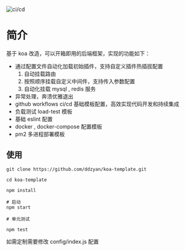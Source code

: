 ![ci/cd](https://github.com/ddzyan/koa-template/workflows/Nodejs-backend/badge.svg)
# 简介

基于 koa 改造，可以开箱即用的后端框架，实现的功能如下：
- 通过配置文件自动化加载初始插件，支持自定义插件热插拔配置
    1. 自动挂载路由
    2. 按照顺序挂载自定义中间件，支持传入参数配置
    3. 自动化挂载 mysql , redis 服务
- 异常处理，奔溃优雅退出
- github workflows ci/cd 基础模板配置，高效实现代码开发和持续集成
- 负载测试 load-test 模板
- 基础 eslint 配置
- docker , docker-compose 配置模板
- pm2 多进程部署模板


## 使用
```shell
git clone https://github.com/ddzyan/koa-template.git

cd koa-template

npm install 

# 启动
npm start 

# 单元测试

npm test
```

如需定制需要修改 config/index.js 配置